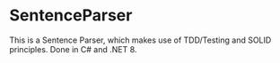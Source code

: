 # SentenceParser
This is a Sentence Parser, which makes use of TDD/Testing and SOLID principles. Done in C# and .NET 8.
